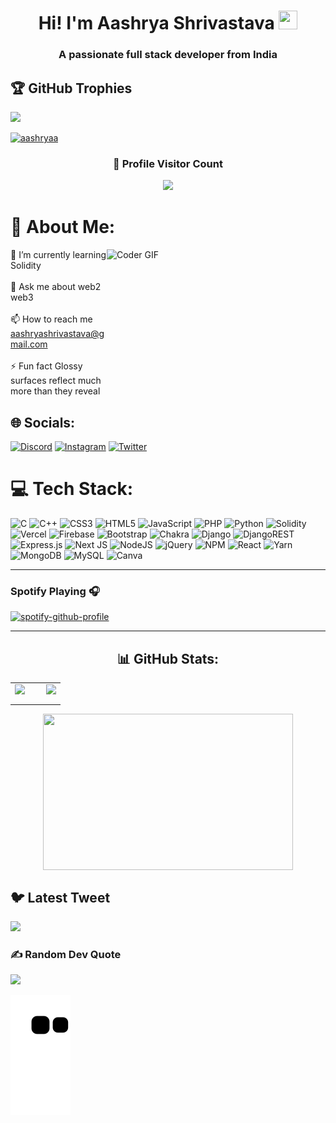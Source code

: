 <h1 align="center">Hi! I'm Aashrya Shrivastava <img src = "https://raw.githubusercontent.com/MartinHeinz/MartinHeinz/master/wave.gif" width = 30px height = 30px></h1>
<h3 align="center">A passionate full stack developer from India</h3>

## 🏆 GitHub Trophies
![](https://github-profile-trophy.vercel.app/?username=oxymoron16&theme=radical&no-frame=true&no-bg=false&margin-w=4)

<p align="left"> <a href="https://twitter.com/aashryaa" target="blank"><img src="https://img.shields.io/twitter/follow/aashryaa?logo=twitter&style=for-the-badge" alt="aashryaa" /></a></p>

<div align=center>
  <h3><b>📍 Profile Visitor Count</b></h3>
</div>
    
<!-- retro visitor counter -->  
<p align="center" >   
  <img src="https://profile-counter.glitch.me/OXYMORON16/count.svg" />  
</p>

# 💫 About Me:

<img align="right" alt="Coder GIF" height=250 width=350 src="https://i.pinimg.com/originals/e4/26/70/e426702edf874b181aced1e2fa5c6cde.gif"/>

🌱 I’m currently learning Solidity<br><br>💬 Ask me about web2 web3<br><br>📫 How to reach me aashryashrivastava@gmail.com<br><br>⚡ Fun fact Glossy surfaces reflect much more than they reveal

## 🌐 Socials:
[![Discord](https://img.shields.io/badge/Discord-%237289DA.svg?logo=discord&logoColor=white)](https://discord.gg/aashrya#9084) [![Instagram](https://img.shields.io/badge/Instagram-%23E4405F.svg?logo=Instagram&logoColor=white)](https://instagram.com/aashryahimself) [![Twitter](https://img.shields.io/badge/Twitter-%231DA1F2.svg?logo=Twitter&logoColor=white)](https://twitter.com/aashryaa) 

# 💻 Tech Stack:
![C](https://img.shields.io/badge/c-%2300599C.svg?style=for-the-badge&logo=c&logoColor=white) ![C++](https://img.shields.io/badge/c++-%2300599C.svg?style=for-the-badge&logo=c%2B%2B&logoColor=white) ![CSS3](https://img.shields.io/badge/css3-%231572B6.svg?style=for-the-badge&logo=css3&logoColor=white) ![HTML5](https://img.shields.io/badge/html5-%23E34F26.svg?style=for-the-badge&logo=html5&logoColor=white) ![JavaScript](https://img.shields.io/badge/javascript-%23323330.svg?style=for-the-badge&logo=javascript&logoColor=%23F7DF1E) ![PHP](https://img.shields.io/badge/php-%23777BB4.svg?style=for-the-badge&logo=php&logoColor=white) ![Python](https://img.shields.io/badge/python-3670A0?style=for-the-badge&logo=python&logoColor=ffdd54) ![Solidity](https://img.shields.io/badge/Solidity-%23363636.svg?style=for-the-badge&logo=solidity&logoColor=white) ![Vercel](https://img.shields.io/badge/vercel-%23000000.svg?style=for-the-badge&logo=vercel&logoColor=white) ![Firebase](https://img.shields.io/badge/firebase-%23039BE5.svg?style=for-the-badge&logo=firebase) ![Bootstrap](https://img.shields.io/badge/bootstrap-%23563D7C.svg?style=for-the-badge&logo=bootstrap&logoColor=white) ![Chakra](https://img.shields.io/badge/chakra-%234ED1C5.svg?style=for-the-badge&logo=chakraui&logoColor=white) ![Django](https://img.shields.io/badge/django-%23092E20.svg?style=for-the-badge&logo=django&logoColor=white) ![DjangoREST](https://img.shields.io/badge/DJANGO-REST-ff1709?style=for-the-badge&logo=django&logoColor=white&color=ff1709&labelColor=gray) ![Express.js](https://img.shields.io/badge/express.js-%23404d59.svg?style=for-the-badge&logo=express&logoColor=%2361DAFB) ![Next JS](https://img.shields.io/badge/Next-black?style=for-the-badge&logo=next.js&logoColor=white) ![NodeJS](https://img.shields.io/badge/node.js-6DA55F?style=for-the-badge&logo=node.js&logoColor=white) ![jQuery](https://img.shields.io/badge/jquery-%230769AD.svg?style=for-the-badge&logo=jquery&logoColor=white) ![NPM](https://img.shields.io/badge/NPM-%23000000.svg?style=for-the-badge&logo=npm&logoColor=white) ![React](https://img.shields.io/badge/react-%2320232a.svg?style=for-the-badge&logo=react&logoColor=%2361DAFB) ![Yarn](https://img.shields.io/badge/yarn-%232C8EBB.svg?style=for-the-badge&logo=yarn&logoColor=white) ![MongoDB](https://img.shields.io/badge/MongoDB-%234ea94b.svg?style=for-the-badge&logo=mongodb&logoColor=white) ![MySQL](https://img.shields.io/badge/mysql-%2300f.svg?style=for-the-badge&logo=mysql&logoColor=white) ![Canva](https://img.shields.io/badge/Canva-%2300C4CC.svg?style=for-the-badge&logo=Canva&logoColor=white)

---


### Spotify Playing 🎧

  [![spotify-github-profile](https://spotify-github-profile.vercel.app/api/view?uid=j5986og5c36kkctaxxlbn0pma&cover_image=true&theme=novatorem&show_offline=false&background_color=121212&interchange=true&bar_color=53b14f&bar_color_cover=false)](https://spotify-github-profile.vercel.app/api/view?uid=j5986og5c36kkctaxxlbn0pma&redirect=true)
  
 ---

<div align="center">
  <h2>📊 GitHub Stats:</h2>
  <table style="border-collapse: collapse; border: none;">
    <tr style="border: none;">
      <td style="border: none;">
        <img src="https://github-readme-stats.vercel.app/api?username=oxymoron16&theme=radical&hide_border=true&include_all_commits=true&count_private=true" style="width: 100%; max-width: 400px; margin-right: 10px; margin-bottom: 10px;" />
      </td>
      <td style="border: none;">
        <img src="https://github-readme-streak-stats.herokuapp.com/?user=oxymoron16&theme=radical&hide_border=true" style="width: 100%; max-width: 400px; margin-left: 10px; margin-bottom: 10px;" />
      </td>
    </tr>
  </table>
  <img align="center" src="https://github-readme-stats.vercel.app/api/top-langs/?username=oxymoron16&theme=radical&hide_border=true&include_all_commits=true&count_private=true&layout=compact" height="250" width="400" />
</div>



## 🐦 Latest Tweet
[![](https://gtce.itsvg.in/api?username=aashryaa)](https://github.com/VishwaGauravIn/github-twitter-card-embed)


### ✍️ Random Dev Quote
![](https://quotes-github-readme.vercel.app/api?type=horizontal&theme=radical)

![snake gif](https://github.com/OXYMORON16/OXYMORON16/blob/output/github-contribution-grid-snake.svg)

